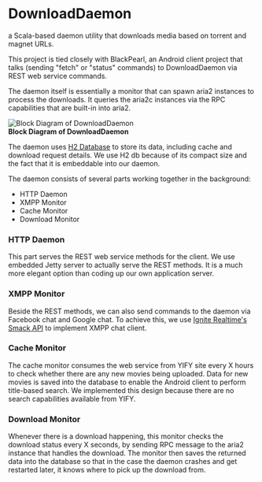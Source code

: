 DownloadDaemon
==============

a Scala-based daemon utility that downloads media based on torrent and magnet URLs. 

This project is tied closely with BlackPearl, an Android client project that talks (sending "fetch" or "status" commands) to DownloadDaemon via REST web service commands. 

The daemon itself is essentially a monitor that can spawn aria2 instances to process the downloads. It queries the aria2c instances via the RPC capabilities that are built-in into aria2.

![Block Diagram of DownloadDaemon](https://lh3.googleusercontent.com/B7y2BhXrlmfH25T7CJi-XlKXusLE1HK0NHZNBkPgz_M=w292-h207-p-no)  
**Block Diagram of DownloadDaemon**

The daemon uses [H2 Database](http://www.h2database.com) to store its data, including cache and download request details. We use H2 db because of its compact size and the fact that it is embeddable into our daemon.

The daemon consists of several parts working together in the background:

* HTTP Daemon  
* XMPP Monitor  
* Cache Monitor  
* Download Monitor  

### HTTP Daemon   

This part serves the REST web service methods for the client. We use embedded Jetty server to actually serve the REST methods. It is a much more elegant option than coding up our own application server.

### XMPP Monitor ###

Beside the REST methods, we can also send commands to the daemon via Facebook chat and Google chat. To achieve this, we use [Ignite Realtime's Smack API](www.igniterealtime.org/projects/smack) to implement XMPP chat client. 

### Cache Monitor ###

The cache monitor consumes the web service from YIFY site every X hours to check whether there are any new movies being uploaded. Data for new movies is saved into the database to enable the Android client to perform title-based search. We implemented this design because there are no search capabilities available from YIFY.

### Download Monitor ###

Whenever there is a download happening, this monitor checks the download status every X seconds, by sending RPC message to the aria2 instance that handles the download. The monitor then saves the returned data into the database so that in the case the daemon crashes and get restarted later, it knows where to pick up the download from.